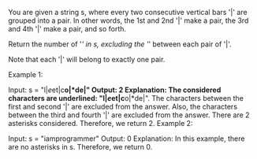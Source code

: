You are given a string s, where every two consecutive vertical bars '|' are grouped into a pair. In other words, the 1st and 2nd '|' make a pair, the 3rd and 4th '|' make a pair, and so forth.

Return the number of '*' in s, excluding the '*' between each pair of '|'.

Note that each '|' will belong to exactly one pair.

 

Example 1:

Input: s = "l|*e*et|c**o|*de|"
Output: 2
Explanation: The considered characters are underlined: "l|*e*et|c**o|*de|".
The characters between the first and second '|' are excluded from the answer.
Also, the characters between the third and fourth '|' are excluded from the answer.
There are 2 asterisks considered. Therefore, we return 2.
Example 2:

Input: s = "iamprogrammer"
Output: 0
Explanation: In this example, there are no asterisks in s. Therefore, we return 0.
